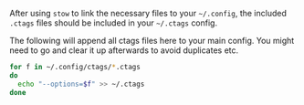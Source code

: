 After using `stow` to link the necessary files to your `~/.config`, the included `.ctags` files should be included in your `~/.ctags` config.

The following will append all ctags files here to your main config.  You might need to go and clear it up afterwards to avoid duplicates etc.

```bash
for f in ~/.config/ctags/*.ctags
do
  echo "--options=$f" >> ~/.ctags
done
```
